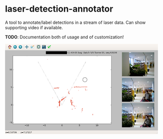 # laser-detection-annotator
A tool to annotate/label detections in a stream of laser data. Can show supporting video if available.

**TODO**: Documentation both of usage and of customization!

[![Screenshot of the annotator](screenshot.png)](screenshot.png)
